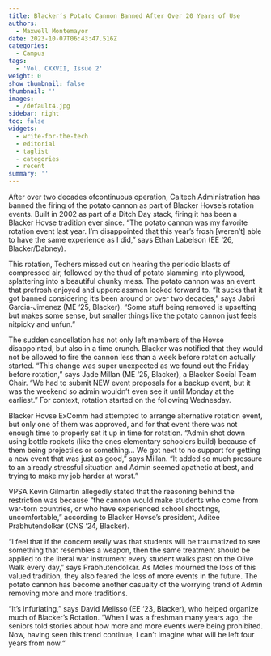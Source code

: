 ```yaml
---
title: Blacker’s Potato Cannon Banned After Over 20 Years of Use
authors:
  - Maxwell Montemayor
date: 2023-10-07T06:43:47.516Z
categories:
  - Campus
tags:
  - 'Vol. CXXVII, Issue 2'
weight: 0
show_thumbnail: false
thumbnail: ''
images:
  - /default4.jpg
sidebar: right
toc: false
widgets:
  - write-for-the-tech
  - editorial
  - taglist
  - categories
  - recent
summary: ''
---
```


After over two decades ofcontinuous operation, Caltech Administration has banned the firing of the potato cannon as part of Blacker Hovse’s rotation events. Built in 2002 as part of a Ditch Day stack, firing it has been a Blacker Hovse tradition ever since. “The potato cannon was my favorite rotation event last year. I’m disappointed that this year’s frosh \[weren’t] able to have the same experience as I did,” says Ethan Labelson (EE ‘26, Blacker/Dabney).

This rotation, Techers missed out on hearing the periodic blasts of compressed air, followed by the thud of potato slamming into plywood, splattering into a beautiful chunky mess. The potato cannon was an event that prefrosh enjoyed and upperclassmen looked forward to. “It sucks that it got banned considering it’s been around or over two decades,” says Jabri Garcia-Jimenez (ME ‘25, Blacker). “Some stuff being removed is upsetting but makes some sense, but smaller things like the potato cannon just feels nitpicky and unfun.”

The sudden cancellation has not only left members of the Hovse disappointed, but also in a time crunch. Blacker was
notified that they would not be allowed to fire the cannon less than a week before rotation actually started. “This change was super unexpected as we found out the Friday before rotation,” says Jade Millan (ME ‘25, Blacker), a Blacker Social Team Chair. “We had to submit NEW event proposals for a backup event, but it was the weekend so admin wouldn’t even see it until Monday at the earliest.” For context, rotation started on the following Wednesday.

Blacker Hovse ExComm had attempted to arrange alternative rotation event, but only one of them was approved, and for that event there was not enough time to properly set it up in time for rotation. “Admin shot down using bottle rockets (like the ones elementary schoolers build) because of them being projectiles or something… We got next to no support for getting a new event that was just as good,” says Millan. “It added so much pressure to an already stressful situation and Admin seemed apathetic at best, and trying to make my job harder at worst.”

VPSA Kevin Gilmartin allegedly stated that the reasoning behind the restriction was because “the cannon would make students who come from war-torn countries, or who have experienced school shootings, uncomfortable,” according to Blacker Hovse’s president, Aditee Prabhutendolkar (CNS ‘24, Blacker).

“I feel that if the concern really was that students will be traumatized to see something that resembles a weapon, then
the same treatment should be applied to the literal war instrument every student walks past on the Olive Walk every
day,” says Prabhutendolkar. As Moles mourned the loss of this valued tradition, they also feared the loss of more events in the future. The potato cannon has become another casualty of the worrying trend of Admin removing more and more traditions.

“It’s infuriating,” says David Melisso (EE ‘23, Blacker), who helped organize much of Blacker’s Rotation. “When I was a freshman many years ago, the seniors told stories about how more and more events were being prohibited. Now, having
seen this trend continue, I can’t imagine what will be left four years from now.“
